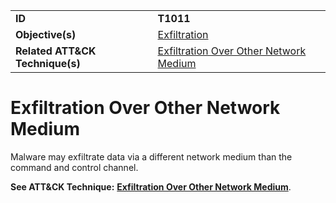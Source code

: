 |||
|---------|------------------------|
|**ID**|**T1011**|
|**Objective(s)**| [Exfiltration](https://github.com/MBCProject/mbc-markdown/tree/master/exfiltration)|
|**Related ATT&CK Technique(s)**|[Exfiltration Over Other Network Medium](https://attack.mitre.org/techniques/T1011/)|


Exfiltration Over Other Network Medium
======================================
Malware may exfiltrate data via a different network medium than the command and control channel.

**See ATT&CK Technique:** [**Exfiltration Over Other Network Medium**](https://attack.mitre.org/techniques/T1011).